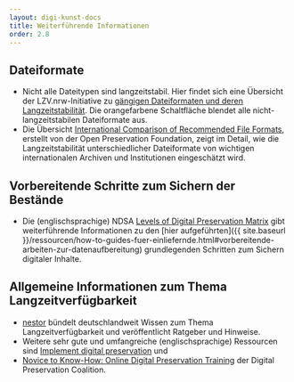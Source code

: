 ```yaml
---
layout: digi-kunst-docs
title: Weiterführende Informationen
order: 2.8
---
```


## Dateiformate

  * Nicht alle Dateitypen sind langzeitstabil. Hier findet sich eine Übersicht der LZV.nrw-Initiative zu [gängigen Dateiformaten und deren Langzeitstabilität](https://www.lzv.nrw/dateiformate/). Die orangefarbene Schaltfläche blendet alle nicht-langzeitstabilen Dateiformate aus. 
  * Die Übersicht [International Comparison of Recommended File Formats](https://docs.google.com/spreadsheets/d/1XjEjFBCGF3N1spNZc1y0DG8_Uyw18uG2j8V2bsQdYjk/edit?gid=1902803010), erstellt von der Open Preservation Foundation, zeigt im Detail, wie die Langzeitstabilität unterschiedlicher Dateiformate von wichtigen internationalen Archiven und Institutionen eingeschätzt wird.


## Vorbereitende Schritte zum Sichern der Bestände
  * Die (englischsprachige) NDSA [Levels of Digital Preservation Matrix](https://osf.io/3na96) gibt weiterführende Informationen zu den [hier aufgeführten]({{ site.baseurl }}/ressourcen/how-to-guides-fuer-einliefernde.html#vorbereitende-arbeiten-zur-datenaufbereitung) grundlegenden Schritten zum Sichern digitaler Inhalte.

## Allgemeine Informationen zum Thema Langzeitverfügbarkeit
  * [nestor](https://www.langzeitarchivierung.de/Webs/nestor/DE/Publikationen/publikationen_node.html) bündelt deutschlandweit Wissen zum Thema Langzeitverfügbarkeit und veröffentlicht Ratgeber und Hinweise.
  * Weitere sehr gute und umfangreiche (englischsprachige) Ressourcen sind [Implement digital preservation](https://www.dpconline.org/digipres/implement-digipres) und
  * [Novice to Know-How: Online Digital Preservation Training](https://www.dpconline.org/digipres/prof-development/n2kh-online-training) der Digital Preservation Coalition.
